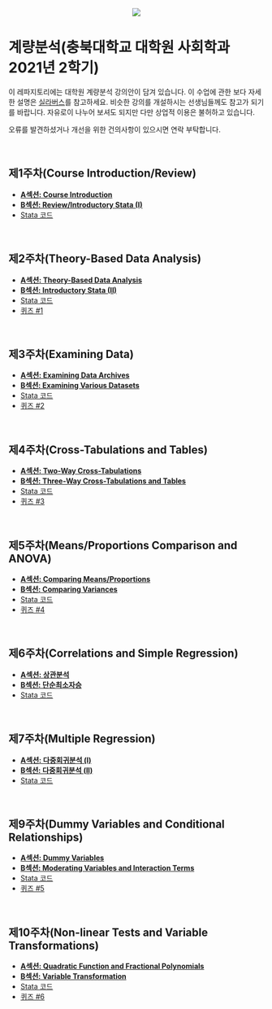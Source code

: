 <p align="center">
  <img src="https://github.com/hxk271/IntMedStats/blob/main/sb1.jpg">
</p>

# 계량분석(충북대학교 대학원 사회학과 2021년 2학기)


이 레파지토리에는 대학원 계량분석 강의안이 담겨 있습니다. 이 수업에 관한 보다 자세한 설명은 [실라버스](https://github.com/hxk271/Syllabi/blob/main/8969001(2021-2).pdf)를 참고하세요. 비슷한 강의를 개설하시는 선생님들께도 참고가 되기를 바랍니다. 자유로이 나누어 보셔도 되지만 다만 상업적 이용은 불허하고 있습니다.

오류를 발견하셨거나 개선을 위한 건의사항이 있으시면 연락 부탁합니다.

<br/>

## 제1주차(Course Introduction/Review)

-  [**A섹션: Course Introduction**](https://github.com/hxk271/LinearRegression/blob/main/Beamer______W1A.pdf)
-  [**B섹션: Review/Introductory Stata (I)**](https://github.com/hxk271/LinearRegression/blob/main/Beamer______W1B.pdf)
-  [Stata 코드](https://github.com/hxk271/LinearRegression/blob/main/Beamer______W1.do)


<br/>

## 제2주차(Theory-Based Data Analysis)

-  [**A섹션: Theory-Based Data Analysis**](https://github.com/hxk271/LinearRegression/blob/main/Beamer______W2A.pdf)
-  [**B섹션: Introductory Stata (II)**](https://github.com/hxk271/LinearRegression/blob/main/Beamer______W2B.pdf)
-  [Stata 코드](https://github.com/hxk271/LinearRegression/blob/main/Beamer______W2.do)
-  [퀴즈 #1](https://github.com/hxk271/LinearRegression/blob/main/HW_W2.docx)


<br/>

## 제3주차(Examining Data)

-  [**A섹션: Examining Data Archives**](https://github.com/hxk271/LinearRegression/blob/main/Beamer______W3A.pdf)
-  [**B섹션: Examining Various Datasets**](https://github.com/hxk271/LinearRegression/blob/main/Beamer______W3B.pdf)
-  [Stata 코드](https://github.com/hxk271/LinearRegression/blob/main/Beamer______W3.do)
-  [퀴즈 #2](https://github.com/hxk271/LinearRegression/blob/main/HW_W3.docx)


<br/>

## 제4주차(Cross-Tabulations and Tables)

-  [**A섹션: Two-Way Cross-Tabulations**](https://github.com/hxk271/LinearRegression/blob/main/Beamer______W4A.pdf)
-  [**B섹션: Three-Way Cross-Tabulations and Tables**](https://github.com/hxk271/LinearRegression/blob/main/Beamer______W4B.pdf)
-  [Stata 코드](https://github.com/hxk271/LinearRegression/blob/main/Beamer______W4.do)
-  [퀴즈 #3](https://github.com/hxk271/LinearRegression/blob/main/HW_W4.docx)


<br/>

## 제5주차(Means/Proportions Comparison and ANOVA)

-  [**A섹션: Comparing Means/Proportions**](https://github.com/hxk271/LinearRegression/blob/main/Beamer______W5A.pdf)
-  [**B섹션: Comparing Variances**](https://github.com/hxk271/LinearRegression/blob/main/Beamer______W5B.pdf)
-  [Stata 코드](https://github.com/hxk271/LinearRegression/blob/main/Beamer______W5.do)
-  [퀴즈 #4](https://github.com/hxk271/LinearRegression/blob/main/HW_W5.docx)


<br/>

## 제6주차(Correlations and Simple Regression)

-  [**A섹션: 상관분석**](https://github.com/hxk271/LinearRegression/blob/main/Beamer______W06A.pdf)
-  [**B섹션: 단순최소자승**](https://github.com/hxk271/LinearRegression/blob/main/Beamer______W06B.pdf)
-  [Stata 코드](https://github.com/hxk271/LinearRegression/blob/main/Beamer______W06.do)


<br/>

## 제7주차(Multiple Regression)

-  [**A섹션: 다중회귀분석 (I)**](https://github.com/hxk271/LinearRegression/blob/main/Beamer______W07A.pdf)
-  [**B섹션: 다중회귀분석 (II)**](https://github.com/hxk271/LinearRegression/blob/main/Beamer______W07B.pdf)
-  [Stata 코드](https://github.com/hxk271/LinearRegression/blob/main/Beamer______W07.do)


<br/>

## 제9주차(Dummy Variables and Conditional Relationships)

-  [**A섹션: Dummy Variables**](https://github.com/hxk271/LinearRegression/blob/main/Beamer______W09A.pdf)
-  [**B섹션: Moderating Variables and Interaction Terms**](https://github.com/hxk271/LinearRegression/blob/main/Beamer______W09B.pdf)
-  [Stata 코드](https://github.com/hxk271/LinearRegression/blob/main/Beamer______W09.do)
-  [퀴즈 #5](https://github.com/hxk271/LinearRegression/blob/main/HW_W09.docx)


<br/>

## 제10주차(Non-linear Tests and Variable Transformations)

-  [**A섹션: Quadratic Function and Fractional Polynomials**](https://github.com/hxk271/LinearRegression/blob/main/Beamer______W10A.pdf)
-  [**B섹션: Variable Transformation**](https://github.com/hxk271/LinearRegression/blob/main/Beamer______W10B.pdf)
-  [Stata 코드](https://github.com/hxk271/LinearRegression/blob/main/Beamer______W10.do)
-  [퀴즈 #6](https://github.com/hxk271/LinearRegression/blob/main/HW_W10.zip)

